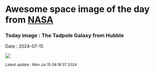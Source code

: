 
# Awesome space image of the day from [NASA](https://api.nasa.gov/)

### Today image : The Tadpole Galaxy from Hubble
Date : 2024-07-15

![](https://apod.nasa.gov/apod/image/2407/TadpoleGalaxy_HubblePathak_960.jpg)

<small>Latest update : Mon Jul 15 08:18:37 2024</small>
        